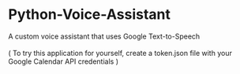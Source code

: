 # Python-Voice-Assistant
A custom voice assistant that uses Google Text-to-Speech<br /><br />
( To try this application for yourself, create a token.json file with your Google Calendar API credentials )
